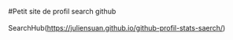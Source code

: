 #Petit site de profil search github <br/><br/>
SearchHub(https://juliensuan.github.io/github-profil-stats-saerch/)
